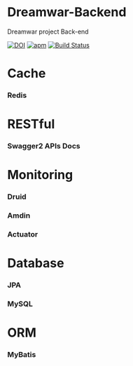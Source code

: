 # Dreamwar-Backend
Dreamwar project  Back-end

[![DOI](https://zenodo.org/badge/119698582.svg)](https://zenodo.org/badge/latestdoi/119698582)
[![apm](https://img.shields.io/apm/l/vim-mode.svg)](https://github.com/Starrier/DreamWars/blob/master/LICENSE)
[![Build Status](https://travis-ci.org/Starrier/DreamWar-Back-end.svg?branch=master)](https://travis-ci.org/Starrier/DreamWar-Back-end)


# Cache

### Redis


# RESTful

### Swagger2 APIs Docs

# Monitoring

### Druid

### Amdin

### Actuator


# Database

### JPA

### MySQL

# ORM

### MyBatis
